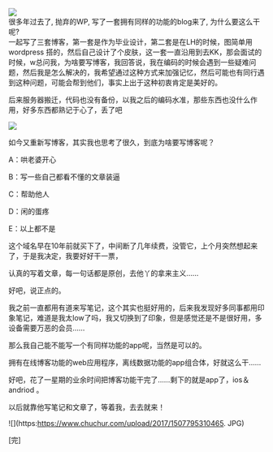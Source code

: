 ![](https:https://www.chuchur.com/upload/2017/1506761654663.jpg)   
很多年过去了, 抛弃的WP, 写了一套拥有同样的功能的blog来了, 为什么要这么干呢?   
一起写了三套博客，第一套是作为毕业设计，第二套是在LH的时候，图简单用wordpress 搭的，然后自己设计了个皮肤，这一套一直沿用到去KK，那会面试的时候，w总问我，为啥要写博客，我回答说，我在编码的时候会遇到一些疑难问题，然后我是怎么解决的，我希望通过这种方式来加强记忆，然后可能也有同行遇到这种问题，可能会帮到他们，事实上出于这种初衷肯定是美好的。   

后来服务器搬迁，代码也没有备份，以我之后的编码水准，那些东西也没什么作用，好多东西都熟记于心了，丢了吧   

![](https:https://www.chuchur.com/upload/2017/1507793650006.jpg)   

如今又重新写博客，其实我也思考了很久，到底为啥要写博客呢？   

A：哄老婆开心   

B：写一些自己都看不懂的文章装逼   

C：帮助他人   

D：闲的蛋疼   

E：以上都不是   

这个域名早在10年前就买下了，中间断了几年续费，没管它，上个月突然想起来了，于是我决定，我要好好干一票，   

认真的写着文章，每一句话都是原创，去他丫的拿来主义……   

好吧，说正点的。   

我之前一直都用有道来写笔记，这个其实也挺好用的，后来我发现好多同事都用印象笔记，难道是我太low了吗，我又切换到了印象，但是感觉还是不是很好用，多设备需要万恶的会员……   

那么我自己能不能写一个有同样功能的app呢，当然是可以的。   

拥有在线博客功能的web应用程序，离线数据功能的app组合体，好就这么干……   

好吧，花了一星期的业余时间把博客功能干完了……剩下的就是app了，ios＆andriod 。   

以后就靠他写笔记和文章了，等着我，去去就来！   

![](https:https://www.chuchur.com/upload/2017/1507795310465. JPG)   

[完]

